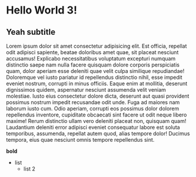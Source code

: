 # Hello World 3!

## Yeah subtitle

Lorem ipsum dolor sit amet consectetur adipisicing elit. Est officia, repellat odit adipisci sapiente, beatae doloribus amet quae, sit placeat nesciunt accusamus! Explicabo necessitatibus voluptatum excepturi numquam distinctio saepe nam nulla facere quisquam dolore corporis perspiciatis quam, dolor aperiam esse deleniti quae velit culpa similique repudiandae! Doloremque vel iusto pariatur id repellendus distinctio nihil, esse impedit eveniet nostrum, corrupti in minus officiis. Eaque enim at mollitia, deserunt dignissimos quidem, aspernatur nesciunt assumenda velit veniam molestiae. Iusto eius consectetur dolore dicta, deserunt aut quasi provident possimus nostrum impedit recusandae odit unde. Fuga ad maiores nam laborum iusto cum. Odio aperiam, corrupti eos possimus dolor dolorem repellendus inventore, cupiditate obcaecati sint facere ut odit neque libero maxime! Rerum distinctio ullam vero deleniti placeat non, quisquam quam! Laudantium deleniti error adipisci eveniet consequatur labore est soluta temporibus, assumenda, repellat autem quod, alias tempore dolor! Ducimus tempora, eius quae nesciunt omnis tempore repellendus sint.

**bold**

- list
  - list 2
